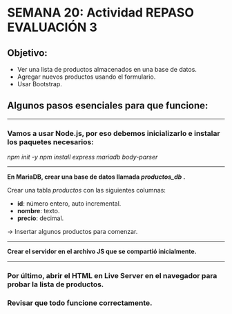 # SEMANA 20: Actividad REPASO EVALUACIÓN 3

## Objetivo:
- Ver una lista de productos almacenados en una base de datos.
- Agregar nuevos productos usando el formulario.
- Usar Bootstrap.

## Algunos pasos esenciales para que funcione:

-------------------------------------

### Vamos a usar Node.js, por eso debemos inicializarlo e instalar los paquetes necesarios:


*npm init -y*
*npm install express mariadb body-parser*

-------------------------------------

**En MariaDB, crear una base de datos llamada *productos_db* .**

Crear una tabla *productos* con las siguientes columnas:
- **id**: número entero, auto incremental.
- **nombre**: texto.
- **precio**: decimal.

-> Insertar algunos productos para comenzar.

-------------------------------------

**Crear el servidor en el archivo JS que se compartió inicialmente.**

-------------------------------------

### Por último, abrir el HTML en Live Server en el navegador para probar la lista de productos.

### Revisar que todo funcione correctamente.

